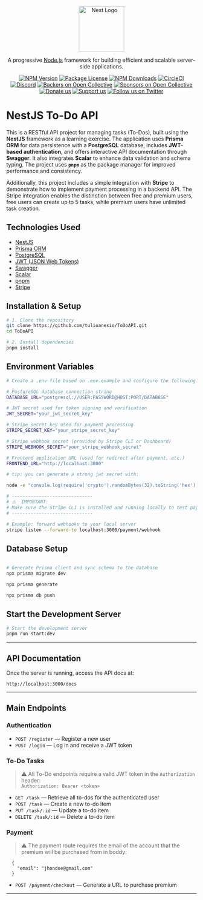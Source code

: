 <p align="center">
  <a href="http://nestjs.com/" target="blank"><img src="https://nestjs.com/img/logo-small.svg" width="120" alt="Nest Logo" /></a>
</p>

[circleci-image]: https://img.shields.io/circleci/build/github/nestjs/nest/master?token=abc123def456
[circleci-url]: https://circleci.com/gh/nestjs/nest

<p align="center">A progressive <a href="http://nodejs.org" target="_blank">Node.js</a> framework for building efficient and scalable server-side applications.</p>
<p align="center">
<a href="https://www.npmjs.com/~nestjscore" target="_blank"><img src="https://img.shields.io/npm/v/@nestjs/core.svg" alt="NPM Version" /></a>
<a href="https://www.npmjs.com/~nestjscore" target="_blank"><img src="https://img.shields.io/npm/l/@nestjs/core.svg" alt="Package License" /></a>
<a href="https://www.npmjs.com/~nestjscore" target="_blank"><img src="https://img.shields.io/npm/dm/@nestjs/common.svg" alt="NPM Downloads" /></a>
<a href="https://circleci.com/gh/nestjs/nest" target="_blank"><img src="https://img.shields.io/circleci/build/github/nestjs/nest/master" alt="CircleCI" /></a>
<a href="https://discord.gg/G7Qnnhy" target="_blank"><img src="https://img.shields.io/badge/discord-online-brightgreen.svg" alt="Discord"/></a>
<a href="https://opencollective.com/nest#backer" target="_blank"><img src="https://opencollective.com/nest/backers/badge.svg" alt="Backers on Open Collective" /></a>
<a href="https://opencollective.com/nest#sponsor" target="_blank"><img src="https://opencollective.com/nest/sponsors/badge.svg" alt="Sponsors on Open Collective" /></a>
<a href="https://paypal.me/kamilmysliwiec" target="_blank"><img src="https://img.shields.io/badge/Donate-PayPal-ff3f59.svg" alt="Donate us"/></a>
<a href="https://opencollective.com/nest#sponsor" target="_blank"><img src="https://img.shields.io/badge/Support%20us-Open%20Collective-41B883.svg" alt="Support us"></a>
<a href="https://twitter.com/nestframework" target="_blank"><img src="https://img.shields.io/twitter/follow/nestframework.svg?style=social&label=Follow" alt="Follow us on Twitter"></a>
</p>

# NestJS To-Do API

This is a RESTful API project for managing tasks (To-Dos), built using the **NestJS** framework as a learning exercise. The application uses **Prisma ORM** for data persistence with a **PostgreSQL** database, includes **JWT-based authentication**, and offers interactive API documentation through **Swagger**. It also integrates **Scalar** to enhance data validation and schema typing. The project uses **`pnpm`** as the package manager for improved performance and consistency.

Additionally, this project includes a simple integration with **Stripe** to demonstrate how to implement payment processing in a backend API. The Stripe integration enables the distinction between free and premium users, free users can create up to 5 tasks, while premium users have unlimited task creation.


## Technologies Used

- [NestJS](https://nestjs.com/)
- [Prisma ORM](https://www.prisma.io/)
- [PostgreSQL](https://www.postgresql.org/)
- [JWT (JSON Web Tokens)](https://jwt.io/)
- [Swagger](https://swagger.io/tools/swagger-ui/)
- [Scalar](https://scalar.com/)
- [pnpm](https://pnpm.io/)
- [Stripe](https://stripe.com/br)

## Installation & Setup

```bash
# 1. Clone the repository
git clone https://github.com/tulioanesio/ToDoAPI.git
cd ToDoAPI

# 2. Install dependencies
pnpm install
```

## Environment Variables

```bash
# Create a .env file based on .env.example and configure the following:

# PostgreSQL database connection string
DATABASE_URL="postgresql://USER:PASSWORD@HOST:PORT/DATABASE"

# JWT secret used for token signing and verification
JWT_SECRET="your_jwt_secret_key"

# Stripe secret key used for payment processing
STRIPE_SECRET_KEY="your_stripe_secret_key"

# Stripe webhook secret (provided by Stripe CLI or Dashboard)
STRIPE_WEBHOOK_SECRET="your_stripe_webhook_secret"

# Frontend application URL (used for redirect after payment, etc.)
FRONTEND_URL="http://localhost:3000"

# tip: you can generate a strong jwt secret with:

node -e "console.log(require('crypto').randomBytes(32).toString('hex'))"

# ------------------------------
# ⚠️  IMPORTANT:
# Make sure the Stripe CLI is installed and running locally to test payments and webhooks.
# ------------------------------

# Example: forward webhooks to your local server
stripe listen --forward-to localhost:3000/payment/webhook
```

## Database Setup

```bash

# Generate Prisma client and sync schema to the database
npx prisma migrate dev

npx prisma generate

npx prisma db push
```

## Start the Development Server

```bash
# Start the development server
pnpm run start:dev
```

---

## API Documentation

Once the server is running, access the API docs at:

```
http://localhost:3000/docs
```

---

## Main Endpoints

### Authentication

- `POST /register` — Register a new user
- `POST /login` — Log in and receive a JWT token

### To-Do Tasks

> ⚠️ All To-Do endpoints require a valid JWT token in the `Authorization` header:  
> `Authorization: Bearer <token>`

- `GET /task` — Retrieve all to-dos for the authenticated user
- `POST /task` — Create a new to-do item
- `PUT /task/:id` — Update a to-do item
- `DELETE /task/:id` — Delete a to-do item

### Payment

> ⚠️ The payment route requires the email of the account that the premium will be purchased from in boddy:
```
  {
    "email": "jhondoe@gmail.com"
  }
```
- `POST /payment/checkout` — Generate a URL to purchase premium

---
